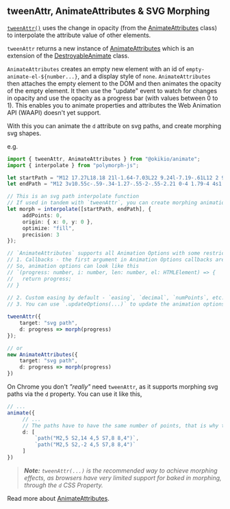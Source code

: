## tweenAttr, AnimateAttributes & SVG Morphing

[`tweenAttr()`](/docs/api/modules/_okikio_animate.md#tweenattr) uses the change in opacity (from the [AnimateAttributes](/docs/api/classes/_okikio_animate.AnimateAttributes.md) class) to interpolate the attribute value of other elements.

`tweenAttr` returns a new instance of [AnimateAttributes](/docs/api/classes/_okikio_animate.AnimateAttributes.md) which is an extension of the [DestroyableAnimate](/docs/api/classes/_okikio_animate.DestroyableAnimate.md) class.

`AnimateAttributes` creates an empty new element with an id of `empty-animate-el-${number...}`, and a display style of `none`. `AnimateAttributes` then attaches the empty element to the DOM and then animates the opacity of the empty element. It then use the "update" event to watch for changes in opacity and use the opacity as a progress bar (with values between 0 to 1). This enables you to animate properties and attributes the Web Animation API (WAAPI) doesn't yet support.

With this you can animate the `d` attribute on svg paths, and create morphing svg shapes.

e.g.

```ts
import { tweenAttr, AnimateAttributes } from "@okikio/animate";
import { interpolate } from "polymorph-js";

let startPath = "M12 17.27L18.18 21l-1.64-7.03L22 9.24l-7.19-.61L12 2 9.19 8.63 2 9.24l5.46 4.73L5.82 21z";
let endPath = "M12 3v10.55c-.59-.34-1.27-.55-2-.55-2.21 0-4 1.79-4 4s1.79 4 4 4 4-1.79 4-4V7h4V3h-6z";

// This is an svg path interpolate function
// If used in tandem with `tweenAttr`, you can create morphing animations
let morph = interpolate([startPath, endPath], {
     addPoints: 0,
     origin: { x: 0, y: 0 },
     optimize: "fill",
     precision: 3
});

// `AnimateAttributes` supports all Animation Options with some restrictions and things to note.
// 1. Callbacks - the first argument in Animation Options callbacks are set to the progress of the animation beteen 0 and 1, while the other arguments are moved 1 right
// So, animation options can look like this 
// `(progress: number, i: number, len: number, el: HTMLElement) => {
//   return progress;
// }
 
// 2. Custom easing by default - `easing`, `decimal`, `numPoints`, etc... from `CustomEasing` are supported, meaning you can use any easing function you want, including `spring`, etc... without calling `CustomEasing` on the property you want to apply custom easing to
// 3. You can use `.updateOptions(...)` to update the animation options of tweens

tweenAttr({
    target: "svg path",
    d: progress => morph(progress)
});

// or
new AnimateAttributes({
    target: "svg path",
    d: progress => morph(progress)
})
```

On Chrome you don't *"really"* need `tweenAttr`, as it supports morphing svg paths via the `d` property. You can use it like this,

```ts
// ...
animate({
     // ...
     // The paths have to have the same number of points, that is why the 2 paths below seem similar 
     d: [
         `path("M2,5 S2,14 4,5 S7,8 8,4")`,
         `path("M2,5 S2,-2 4,5 S7,8 8,4")`
     ]
})
```

> _**Note:** `tweenAttr(...)` is the recommended way to achieve morphing effects, as browsers have very limited support for baked in morphing, through the `d` CSS Property._

Read more about [AnimateAttributes](/docs/api/classes/_okikio_animate.AnimateAttributes.md).